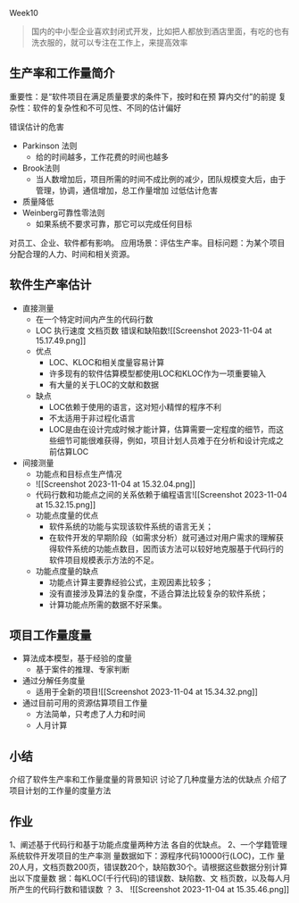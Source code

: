 Week10
> 国内的中小型企业喜欢封闭式开发，比如把人都放到酒店里面，有吃的也有洗衣服的，就可以专注在工作上，来提高效率

## 生产率和工作量简介
重要性：是“软件项目在满足质量要求的条件下，按时和在预 算内交付”的前提
复杂性：软件的复杂性和不可见性、不同的估计偏好

错误估计的危害
- Parkinson 法则
	- 给的时间越多，工作花费的时间也越多
- Brook法则
	- 当人数增加后，项目所需的时间不成比例的减少，团队规模变大后，由于管理，协调，通信增加，总工作量增加
过低估计危害
- 质量降低
- Weinberg可靠性零法则
	- 如果系统不要求可靠，那它可以完成任何目标

对员工、企业、软件都有影响。
应用场景：评估生产率。目标问题：为某个项目分配合理的人力、时间和相关资源。
## 软件生产率估计
- 直接测量
	- 在一个特定时间内产生的代码行数
	- LOC 执行速度 文档页数 错误和缺陷数![[Screenshot 2023-11-04 at 15.17.49.png]]
	- 优点
		- LOC、KLOC和相关度量容易计算
		- 许多现有的软件估算模型都使用LOC和KLOC作为一项重要输入
		- 有大量的关于LOC的文献和数据
	- 缺点
		-  LOC依赖于使用的语言，这对短小精悍的程序不利
		- 不太适用于非过程化语言
		- LOC是由在设计完成时候才能计算，估算需要一定程度的细节，而这些细节可能很难获得，例如，项目计划人员难于在分析和设计完成之前估算LOC
- 间接测量
	- 功能点和目标点生产情况
	- ![[Screenshot 2023-11-04 at 15.32.04.png]]
	- 代码行数和功能点之间的关系依赖于编程语言![[Screenshot 2023-11-04 at 15.32.15.png]]
	- 功能点度量的优点
		- 软件系统的功能与实现该软件系统的语言无关； 
		- 在软件开发的早期阶段（如需求分析）就可通过对用户需求的理解获得软件系统的功能点数目，因而该方法可以较好地克服基于代码行的软件项目规模表示方法的不足。 
	- 功能点度量的缺点
		- 功能点计算主要靠经验公式，主观因素比较多； 
		- 没有直接涉及算法的复杂度，不适合算法比较复杂的软件系统； 
		- 计算功能点所需的数据不好采集。
## 项目工作量度量
- 算法成本模型，基于经验的度量
	- 基于案件的推理、专家判断
- 通过分解任务度量
	- 适用于全新的项目![[Screenshot 2023-11-04 at 15.34.32.png]]
- 通过目前可用的资源估算项目工作量
	- 方法简单，只考虑了人力和时间
	- 人月计算

## 小结
介绍了软件生产率和工作量度量的背景知识
讨论了几种度量方法的优缺点
介绍了项目计划的工作量的度量方法

## 作业
1、阐述基于代码行和基于功能点度量两种方法 各自的优缺点。 
2、一个学籍管理系统软件开发项目的生产率测 量数据如下：源程序代码10000行(LOC)，工作 量20人月，文档页数200页，错误数20个，缺陷数30个。请根据这些数据分别计算出以下度量数 据：每KLOC(千行代码)的错误数、缺陷数、文 档页数，以及每人月所产生的代码行数和错误数 ？ 
3、 ![[Screenshot 2023-11-04 at 15.35.46.png]]